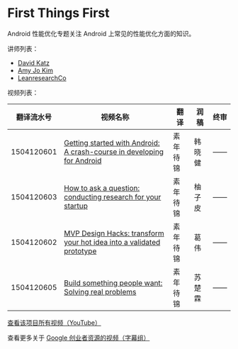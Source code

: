 # First Things First

Android 性能优化专题关注 Android 上常见的性能优化方面的知识。

讲师列表：

*   [David Katz](https://plus.google.com/+DavidKatz)
*   [Amy Jo Kim](https://plus.google.com/+AmyJoKim)
*   [LeanresearchCo](https://plus.google.com/+LeanresearchCo)
 
视频列表：

| 翻译流水号 | 视频名称 | 翻译 | 润稿 | 终审 |
| -- | -- | -- | -- | -- |
| 1504120601 | [Getting started with Android: A crash-course in developing for Android](https://pub.gfansub.com/Startup/029-First-Things-First/1504120601-getting-started-with-android-a-crash-course-in-developing-for-android.html)  | 素年待锦 | 韩晓健 | —— |
| 1504120603 | [How to ask a question: conducting research for your startup](https://pub.gfansub.com/Startup/029-First-Things-First/1504120603-how-to-ask-a-question-conducting-research-for-your-startup.html)  | 素年待锦 | 柚子皮 | —— |
| 1504120602 | [MVP Design Hacks: transform your hot idea into a validated prototype](https://pub.gfansub.com/Startup/029-First-Things-First/1504120602-mvp-design-hacks-transform-your-hot-idea-into-a-validated-prototype.html)  | 素年待锦 | 葛伟 | —— |
| 1504120605 | [Build something people want: Solving real problems](https://pub.gfansub.com/Startup/029-First-Things-First/1504120605-build-something-people-want-solving-real-problems.html)  | 素年待锦 | 苏楚霖 | —— |

[查看该项目所有视频（YouTube）](https://www.youtube.com/playlist?list=PLOU2XLYxmsIK4Kyt5EY-iJY3c7YsSNC8i)

查看更多关于 [Google 创业者资源的视频（字幕组）](https://pub.gfansub.com/Startup/index.html)